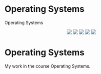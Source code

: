 # Operating Systems
Operating Systems


<div align="center">
  <img src="https://img.shields.io/badge/language-Java-red.svg">
  <img src="https://img.shields.io/badge/platform-macOS-blue.svg?logo=macos">
  <img src="https://img.shields.io/badge/platform-Linux-orange.svg?logo=linux"> 
  <img src="https://img.shields.io/badge/platform-Ubuntu-%23E95420.svg?logo=ubuntu">
  <img src="https://custom-icon-badges.demolab.com/github/license/denvercoder1/custom-icon-badges?logo=law">
</div>

# Operating Systems
My work in the course Operating Systems.
